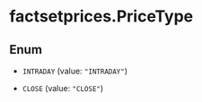 # factsetprices.PriceType

## Enum


* `INTRADAY` (value: `"INTRADAY"`)

* `CLOSE` (value: `"CLOSE"`)


